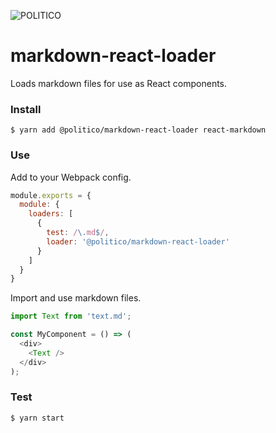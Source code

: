 ![POLITICO](https://rawgithub.com/The-Politico/src/master/images/logo/badge.png)

# markdown-react-loader

Loads markdown files for use as React components.

### Install

```
$ yarn add @politico/markdown-react-loader react-markdown
```

### Use

Add to your Webpack config.

```javascript
module.exports = {
  module: {
    loaders: [
      {
        test: /\.md$/,
        loader: '@politico/markdown-react-loader'
      }
    ]
  }
}
```

Import and use markdown files.

```javascript
import Text from 'text.md';

const MyComponent = () => (
  <div>
    <Text />
  </div>
);
```

### Test

```
$ yarn start
```
